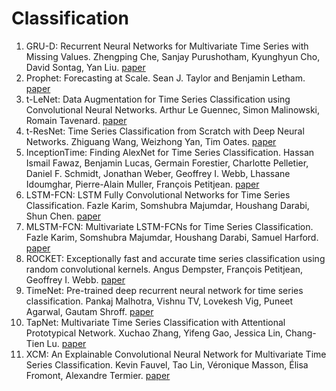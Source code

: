 # Classification

1. GRU-D: Recurrent Neural Networks for Multivariate Time Series with Missing Values. Zhengping Che, Sanjay Purushotham, Kyunghyun Cho, David Sontag, Yan Liu. [paper](https://arxiv.org/abs/1606.01865)
2. Prophet: Forecasting at Scale. Sean J. Taylor and Benjamin Letham. [paper](https://doi.org/10.1080/00031305.2017.1380080)
3. t-LeNet: Data Augmentation for Time Series Classification using Convolutional Neural Networks.  Arthur Le Guennec, Simon Malinowski, Romain Tavenard. [paper](https://halshs.archives-ouvertes.fr/halshs-01357973)
4. t-ResNet: Time Series Classification from Scratch with Deep Neural Networks. Zhiguang Wang, Weizhong Yan, Tim Oates. [paper](https://arxiv.org/abs/1611.06455)
5. InceptionTime: Finding AlexNet for Time Series Classification. Hassan Ismail Fawaz, Benjamin Lucas, Germain Forestier, Charlotte Pelletier, Daniel F. Schmidt, Jonathan Weber, Geoffrey I. Webb, Lhassane Idoumghar, Pierre-Alain Muller, François Petitjean. [paper](https://arxiv.org/abs/1909.04939)
6. LSTM-FCN: LSTM Fully Convolutional Networks for Time Series Classification. Fazle Karim, Somshubra Majumdar, Houshang Darabi, Shun Chen. [paper](https://arxiv.org/abs/1709.05206)
7. MLSTM-FCN: Multivariate LSTM-FCNs for Time Series Classification. Fazle Karim, Somshubra Majumdar, Houshang Darabi, Samuel Harford. [paper](https://arxiv.org/abs/1801.04503)
8. ROCKET: Exceptionally fast and accurate time series classification using random convolutional kernels. Angus Dempster, François Petitjean, Geoffrey I. Webb. [paper](https://arxiv.org/abs/1910.13051)
9. TimeNet: Pre-trained deep recurrent neural network for time series classification. Pankaj Malhotra, Vishnu TV, Lovekesh Vig, Puneet Agarwal, Gautam Shroff. [paper](https://arxiv.org/abs/1706.08838)
10. TapNet: Multivariate Time Series Classification with Attentional Prototypical Network.  Xuchao Zhang, Yifeng Gao, Jessica Lin, Chang-Tien Lu. [paper](https://ojs.aaai.org/index.php/AAAI/article/view/6165)
11. XCM: An Explainable Convolutional Neural Network for Multivariate Time Series Classification. Kevin Fauvel, Tao Lin, Véronique Masson, Élisa Fromont, Alexandre Termier. [paper](https://arxiv.org/abs/2009.04796)

